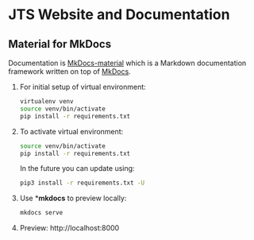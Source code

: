 # JTS Website and Documentation


## Material for MkDocs

Documentation is [MkDocs-material](https://squidfunk.github.io/mkdocs-material/) which is a Markdown documentation framework written on top of [MkDocs](https://www.mkdocs.org/).

1. For initial setup of virtual environment:

   ```bash
   virtualenv venv
   source venv/bin/activate
   pip install -r requirements.txt
   ```
   
2. To activate virtual environment:
   
   ```bash
   source venv/bin/activate
   pip install -r requirements.txt
   ```

   In the future you can update using:
   
   ```bash
   pip3 install -r requirements.txt -U 
   ```

3. Use ***mkdocs** to preview locally:

   ```bash
   mkdocs serve
   ```
      
4. Preview: http://localhost:8000
